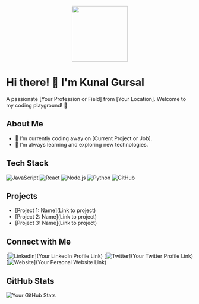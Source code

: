 <!-- Header Section -->
<p align="center">
  <img src="your-profile-image-url" height="150" width="150">
</p>

# Hi there! 👋 I'm Kunal Gursal

A passionate [Your Profession or Field] from [Your Location]. Welcome to my coding playground! 🚀

## About Me

- 🔭 I’m currently coding away on [Current Project or Job].
- 🌱 I’m always learning and exploring new technologies.

## Tech Stack

![JavaScript](https://img.shields.io/badge/JavaScript-%23f7df1e.svg?&style=flat-square&logo=javascript&logoColor=black)
![React](https://img.shields.io/badge/React-%2320232a.svg?&style=flat-square&logo=react&logoColor=%2361dafb)
![Node.js](https://img.shields.io/badge/Node.js-%2343853d.svg?&style=flat-square&logo=node.js&logoColor=white)
![Python](https://img.shields.io/badge/Python-%2314354c.svg?&style=flat-square&logo=python&logoColor=white)
![GitHub](https://img.shields.io/badge/GitHub-%23121011.svg?&style=flat-square&logo=github&logoColor=white)

## Projects

- [Project 1: Name](Link to project)
- [Project 2: Name](Link to project)
- [Project 3: Name](Link to project)

## Connect with Me

[![LinkedIn](https://img.shields.io/badge/LinkedIn-%230077B5.svg?&style=flat-square&logo=linkedin&logoColor=white)](Your LinkedIn Profile Link)
[![Twitter](https://img.shields.io/badge/Twitter-%231DA1F2.svg?&style=flat-square&logo=twitter&logoColor=white)](Your Twitter Profile Link)
[![Website](https://img.shields.io/badge/Website-%23121011.svg?&style=flat-square&logo=html5&logoColor=white)](Your Personal Website Link)

## GitHub Stats

![Your GitHub Stats](https://github-readme-stats.vercel.app/api?username=your-username&show_icons=true&count_private=true&hide=contribs,prs)
